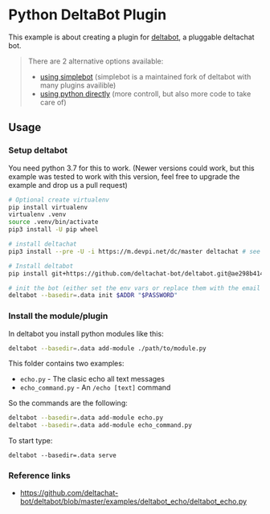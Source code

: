 # Python DeltaBot Plugin

This example is about creating a plugin for [deltabot](https://github.com/deltachat-bot/deltabot),
a pluggable deltachat bot.

> There are 2 alternative options available:
>
> - [using simplebot](../python_simplebot_plugin) (simplebot is a maintained fork of deltabot with many plugins availible)
> - [using python directly](../python) (more controll, but also more code to take care of)

## Usage

### Setup deltabot

You need python 3.7 for this to work. (Newer versions could work, but this example was tested to work with this version, feel free to upgrade the example and drop us a pull request)

```sh
# Optional create virtualenv
pip install virtualenv
virtualenv .venv
source .venv/bin/activate
pip3 install -U pip wheel

# install deltachat
pip3 install --pre -U -i https://m.devpi.net/dc/master deltachat # see https://github.com/deltachat/deltachat-core-rust/tree/master/python if it doesn't work for instructions on how to install it from source)

# Install deltabot
pip install git+https://github.com/deltachat-bot/deltabot.git@ae298b414d0ed6b5ffbfcca466375f60e3a5b4b9 attrs

# init the bot (either set the env vars or replace them with the email credentials the bot should use)
deltabot --basedir=.data init $ADDR "$PASSWORD"
```

### Install the module/plugin

In deltabot you install python modules like this:

```sh
deltabot --basedir=.data add-module ./path/to/module.py
```

This folder contains two examples:

- `echo.py` - The clasic echo all text messages
- `echo_command.py` - An `/echo [text]` command

So the commands are the following:

```sh
deltabot --basedir=.data add-module echo.py
deltabot --basedir=.data add-module echo_command.py
```

To start type:

```
deltabot --basedir=.data serve
```

### Reference links

- https://github.com/deltachat-bot/deltabot/blob/master/examples/deltabot_echo/deltabot_echo.py
